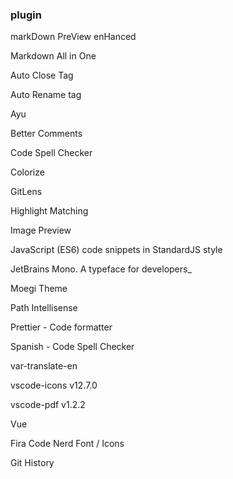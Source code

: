 ### plugin
markDown PreView enHanced

Markdown All in One

Auto Close Tag

Auto Rename tag

Ayu

Better Comments 

Code Spell Checker 

Colorize

GitLens 

Highlight Matching 

Image Preview 

JavaScript (ES6) code snippets in StandardJS style

JetBrains Mono. A typeface for developers​_

Moegi Theme

Path Intellisense

Prettier - Code formatter

Spanish - Code Spell Checker

var-translate-en

vscode-icons
v12.7.0

vscode-pdf
v1.2.2

Vue

Fira Code Nerd Font / Icons

Git History


